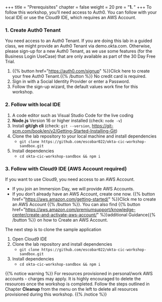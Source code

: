 +++
title = "Prerequisites"
chapter = false
weight = 20
pre = "<b>1. </b>"
+++
To follow this workshop, you’ll need access to Auth0. You can follow with your local IDE or use the Cloud9 IDE, which requires an AWS Account.

### 1. Create Auth0 Tenant
You need access to an Auth0 Tenant. If you are doing this lab in a guided class, we might provide an Auth0 Tenant via demo.okta.com. Otherwise, please sign-up for a new Auth0 Tenant, as we use some features (for the Business Login UseCase) that are only available as part of the 30 Day Free Trial.

1. {{% button href="https://auth0.com/signup" %}}Click here to create your free Auth0 Tenant.{{% /button %}} No credit card is required.
2. Sign in with a Social Identity Provider or enter a Password.
3. Follow the sign-up wizard, the default values work fine for this workshop.

### 2. Follow with local IDE
1. A code editor such as Visual Studio Code for the live coding
2. **Node.js** Version 16 or higher installed (check: `node -v`)
3. Install **git/gh cli** (check: `git --version`, https://git-scm.com/book/en/v2/Getting-Started-Installing-Git)
4. Clone the lab repository to your local machine and install dependencies
    - `git clone https://github.com/escobar022/okta-cic-workshop-sandbox.git`
5. Install dependencies
    - `cd okta-cic-workshop-sandbox && npm i`

### 3. Follow with Cloud9 IDE (AWS Account required)
If you want to use Cloud9, you need access to an AWS Account.

- If you join an Immersion Day, we will provide AWS Accounts.
- If you don’t already have an AWS Account, create one now. 
{{% button href="https://aws.amazon.com/getting-started/" %}}Click me to create an AWS Account {{% /button %}}. You can also find {{% button href="https://aws.amazon.com/premiumsupport/knowledge-center/create-and-activate-aws-account/" %}}additional Guidance{{% /button %}} on how to Create an AWS Account.


The next step is to clone the sample application

1. Open Cloud9 IDE
2. Clone the lab repository and install dependencies
    - `git clone https://github.com/escobar022/okta-cic-workshop-sandbox.git`
3. Install dependencies
    - `cd okta-cic-workshop-sandbox && npm i`

{{% notice warning %}}
For resources provisioned in personal/work AWS accounts - charges may apply. It is highly encouraged to delete the resources once the workshop is completed.
Follow the steps outlined in Chapter **Cleanup** from the menu on the left to delete all resources provisioned during this workshop.
{{% /notice %}}